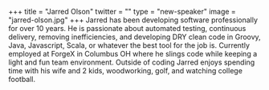 +++
title = "Jarred Olson"
twitter = ""
type = "new-speaker"
image = "jarred-olson.jpg"
+++
Jarred has been developing software professionally for over 10 years. He is passionate about automated testing, continuous delivery, removing inefficiencies, and developing DRY clean code in Groovy, Java, Javascript, Scala, or whatever the best tool for the job is. Currently employed at ForgeX in Columbus OH where he slings code while keeping a light and fun team environment. Outside of coding Jarred enjoys spending time with his wife and 2 kids, woodworking, golf, and watching college football.